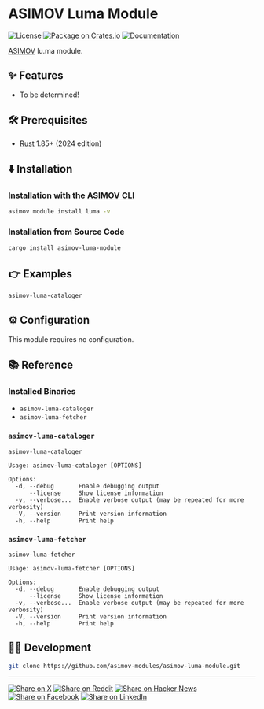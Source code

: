 # ASIMOV Luma Module

[![License](https://img.shields.io/badge/license-Public%20Domain-blue.svg)](https://unlicense.org)
[![Package on Crates.io](https://img.shields.io/crates/v/asimov-luma-module)](https://crates.io/crates/asimov-luma-module)
[![Documentation](https://docs.rs/asimov-luma-module/badge.svg)](https://docs.rs/asimov-luma-module)

[ASIMOV] lu.ma module.

## ✨ Features

- To be determined!

## 🛠️ Prerequisites

- [Rust] 1.85+ (2024 edition)

## ⬇️ Installation

### Installation with the [ASIMOV CLI]

```bash
asimov module install luma -v
```

### Installation from Source Code

```bash
cargo install asimov-luma-module
```

## 👉 Examples

```bash
asimov-luma-cataloger
```

## ⚙ Configuration

This module requires no configuration.

## 📚 Reference

### Installed Binaries

- `asimov-luma-cataloger`
- `asimov-luma-fetcher`

### `asimov-luma-cataloger`

```
asimov-luma-cataloger

Usage: asimov-luma-cataloger [OPTIONS]

Options:
  -d, --debug       Enable debugging output
      --license     Show license information
  -v, --verbose...  Enable verbose output (may be repeated for more verbosity)
  -V, --version     Print version information
  -h, --help        Print help
```

### `asimov-luma-fetcher`

```
asimov-luma-fetcher

Usage: asimov-luma-fetcher [OPTIONS]

Options:
  -d, --debug       Enable debugging output
      --license     Show license information
  -v, --verbose...  Enable verbose output (may be repeated for more verbosity)
  -V, --version     Print version information
  -h, --help        Print help
```

## 👨‍💻 Development

```bash
git clone https://github.com/asimov-modules/asimov-luma-module.git
```

---

[![Share on X](https://img.shields.io/badge/share%20on-x-03A9F4?logo=x)](https://x.com/intent/post?url=https://github.com/asimov-modules/asimov-luma-module&text=asimov-luma-module)
[![Share on Reddit](https://img.shields.io/badge/share%20on-reddit-red?logo=reddit)](https://reddit.com/submit?url=https://github.com/asimov-modules/asimov-luma-module&title=asimov-luma-module)
[![Share on Hacker News](https://img.shields.io/badge/share%20on-hn-orange?logo=ycombinator)](https://news.ycombinator.com/submitlink?u=https://github.com/asimov-modules/asimov-luma-module&t=asimov-luma-module)
[![Share on Facebook](https://img.shields.io/badge/share%20on-fb-1976D2?logo=facebook)](https://www.facebook.com/sharer/sharer.php?u=https://github.com/asimov-modules/asimov-luma-module)
[![Share on LinkedIn](https://img.shields.io/badge/share%20on-linkedin-3949AB?logo=linkedin)](https://www.linkedin.com/sharing/share-offsite/?url=https://github.com/asimov-modules/asimov-luma-module)

[ASIMOV]: https://asimov.sh
[ASIMOV CLI]: https://cli.asimov.sh
[Rust]: https://rust-lang.org
